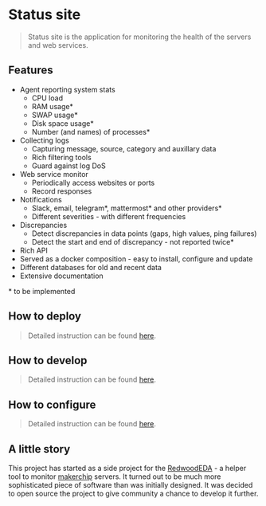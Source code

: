 # Status site

> Status site is the application for monitoring the health of the servers and web services.

## Features

* Agent reporting system stats
	- CPU load
	- RAM usage*
	- SWAP usage*
	- Disk space usage*
	- Number (and names) of processes*
* Collecting logs
	- Capturing message, source, category and auxillary data
	- Rich filtering tools
	- Guard against log DoS
* Web service monitor
	- Periodically access websites or ports
	- Record responses
* Notifications
	- Slack, email, telegram*, mattermost* and other providers*
	- Different severities - with different frequencies
* Discrepancies
	- Detect discrepancies in data points (gaps, high values, ping failures)
	- Detect the start and end of discrepancy - not reported twice*
* Rich API
* Served as a docker composition - easy to install, configure and update
* Different databases for old and recent data
* Extensive documentation

\* to be implemented

## How to deploy

> Detailed instruction can be found [here](https://status.dbogatov.org/docs/deployment/).

## How to develop

> Detailed instruction can be found [here](https://status.dbogatov.org/docs/development/).

## How to configure

> Detailed instruction can be found [here](https://status.dbogatov.org/docs/configuration/).

## A little story

This project has started as a side project for the [RedwoodEDA](http://www.redwoodeda.com) - a helper tool to monitor [makerchip](http://makerchip.com) servers.
It turned out to be much more sophisticated piece of software than was initially designed.
It was decided to open source the project to give community a chance to develop it further.
